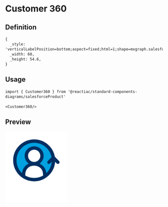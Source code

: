 # Customer 360

## Definition

```
{
  _style: 'verticalLabelPosition=bottom;aspect=fixed;html=1;shape=mxgraph.salesforce.customer_360;',
  _width: 60,
  _height: 54.6,
}
```

## Usage

```
import { Customer360 } from '@reactiac/standard-components-diagrams/salesforceProduct'

<Customer360/>
```

## Preview

<img src="./customer-360.png" width="200"/>

